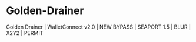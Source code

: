 # Golden-Drainer
Golden Drainer | WalletConnect v2.0 | NEW BYPASS | SEAPORT 1.5 | BLUR | X2Y2 | PERMIT

